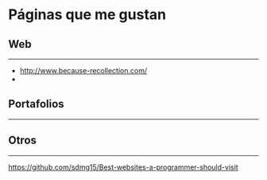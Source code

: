 # Páginas que me gustan

## Web
------
* http://www.because-recollection.com/
* 
## Portafolios
------

## Otros
------
https://github.com/sdmg15/Best-websites-a-programmer-should-visit